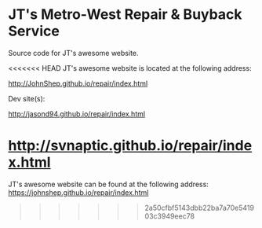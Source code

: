 JT's Metro-West Repair &amp; Buyback Service
======

Source code for JT's awesome website.

<<<<<<< HEAD
JT's awesome website is located at the following address:

http://JohnShep.github.io/repair/index.html

Dev site(s):

http://jasond94.github.io/repair/index.html

http://svnaptic.github.io/repair/index.html
=======
JT's awesome website can be found at the following address:
https://johnshep.github.io/repair/index.html
>>>>>>> 2a50cfbf5143dbb22ba7a70e541903c3949eec78
